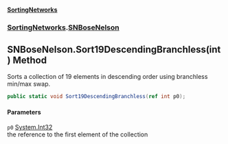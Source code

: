 #### [SortingNetworks](index.md 'index')
### [SortingNetworks](SortingNetworks.md 'SortingNetworks').[SNBoseNelson](SortingNetworks_SNBoseNelson.md 'SortingNetworks.SNBoseNelson')
## SNBoseNelson.Sort19DescendingBranchless(int) Method
Sorts a collection of 19 elements in descending order using branchless min/max swap.  
```csharp
public static void Sort19DescendingBranchless(ref int p0);
```
#### Parameters
<a name='SortingNetworks_SNBoseNelson_Sort19DescendingBranchless(int)_p0'></a>
`p0` [System.Int32](https://docs.microsoft.com/en-us/dotnet/api/System.Int32 'System.Int32')  
the reference to the first element of the collection
  

